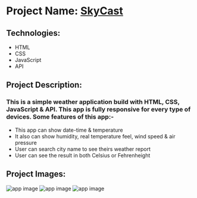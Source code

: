 # Project Name: [SkyCast](https://skycast-js.netlify.app)

## Technologies:
- HTML
- CSS
- JavaScript
- API

## Project Description:
### This is a simple weather application build with HTML, CSS, JavaScript & API. This app is fully responsive for every type of devices. Some features of this app:-
- This app can show date-time & temperature
- It also can show humidity, real temperature feel, wind speed & air pressure
- User can search city name to see theirs weather report
- User can see the result in both Celsius or Fehrenheight

## Project Images:
![app image](https://i.ibb.co/FH9CGvh/1.png)
![app image](https://i.ibb.co/yymbQcq/2.png)
![app image](https://i.ibb.co/DVBSQft/3.png)

